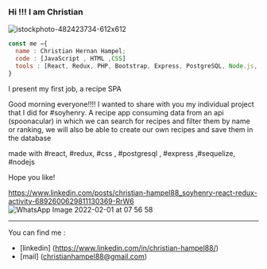### Hi !!! I am Christian 
![istockphoto-482423734-612x612](https://user-images.githubusercontent.com/80498051/151672910-dc8be05b-d0aa-48d6-9259-48cd98b6066e.jpg)

```js
const me ={
  name : Christian Hernan Hampel;
  code : [JavaScript , HTML ,CSS]
  tools : [React, Redux, PHP, Bootstrap, Express, PostgreSQL, Node.js, Sequelize]  
}
```

I present my first job, a recipe SPA

Good morning everyone!!!! I wanted to share with you my individual project that I did for #soyhenry. A recipe app consuming data from an api (spoonacular) in which we can search for recipes and filter them by name or ranking, we will also be able to create our own recipes and save them in the database

made with #react, #redux, #css , #postgresql , #express ,#sequelize, #nodejs


Hope you like!


https://www.linkedin.com/posts/christian-hampel88_soyhenry-react-redux-activity-6892600629811130369-RrW6
![WhatsApp Image 2022-02-01 at 07 56 58](https://user-images.githubusercontent.com/80498051/151956395-18d03b07-90d8-4b95-8578-1c25124027ca.jpeg)


------------------------------------------------------------------------------------------------------------------------------------------------







You can find me :
- [linkedin] (https://www.linkedin.com/in/christian-hampel88/)
- [mail] (christianhampel88@gmail.com)

<!--
**chrishampel88/chrishampel88** is a ✨ _special_ ✨ repository because its `README.md` (this file) appears on your GitHub profile.

Here are some ideas to get you started:

- 🔭 I’m currently working on ...
- 🌱 I’m currently learning ...
- 👯 I’m looking to collaborate on ...
- 🤔 I’m looking for help with ...
- 💬 Ask me about ...
- 📫 How to reach me: ...
- 😄 Pronouns: ...
- ⚡ Fun fact: ...
-->
